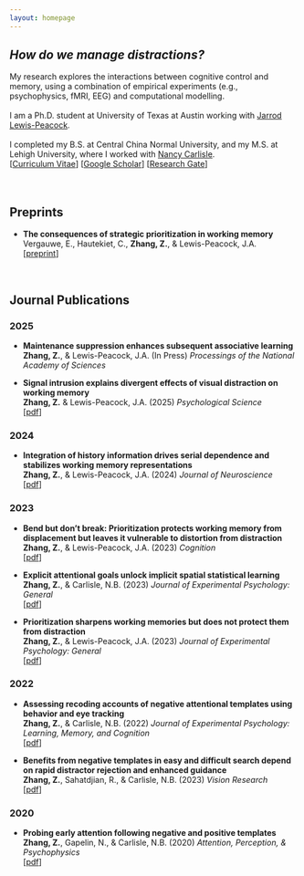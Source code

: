 ```yaml
---
layout: homepage
---
```


## *How do we manage distractions?*
My research explores the interactions between cognitive control and memory, using a combination of empirical experiments (e.g., psychophysics, fMRI, EEG) and computational modelling.
<br><br>
I am a Ph.D. student at University of Texas at Austin working with [Jarrod Lewis-Peacock](https://www.lewpealab.org/).
<br><br>
I completed my B.S. at Central China Normal University, and my M.S. at Lehigh University, where I worked with [Nancy Carlisle](https://sites.google.com/lehigh.edu/carlislelab/people).
<br>
[[Curriculum Vitae](https://docs.google.com/document/d/1miv7gk3GBZa9ijNaz-MLPuPNCxXFgBmU/edit?usp=sharing&ouid=102075147007111967242&rtpof=true&sd=true)]
[[Google Scholar](https://scholar.google.com/citations?user=IH-ZL5UAAAAJ&hl=en)]
[[Research Gate](https://www.researchgate.net/profile/Ziyao-Zhang-11)]
<br><br><br>


## Preprints

- **The consequences of strategic prioritization in working memory**
  <br>
  Vergauwe, E., Hautekiet, C., **Zhang, Z.**, & Lewis-Peacock, J.A.
  <br>
  [[preprint](https://osf.io/preprints/psyarxiv/zctew_v1)]
 


<br>



## Journal Publications

### 2025

- **Maintenance suppression enhances subsequent associative learning**
  <br>
  **Zhang, Z.**, & Lewis-Peacock, J.A. (In Press) _Processings of the National Academy of Sciences_
  <br>

- **Signal intrusion explains divergent effects of visual distraction on working memory**
  <br>
  **Zhang, Z.** & Lewis-Peacock, J.A. (2025) _Psychological Science_
  <br>
  [[pdf](https://journals.sagepub.com/doi/10.1177/09567976251331039)] 

### 2024

- **Integration of history information drives serial dependence and stabilizes working memory representations**
  <br>
  **Zhang, Z.**, & Lewis-Peacock, J.A. (2024) _Journal of Neuroscience_
  <br>
  [[pdf](https://www.jneurosci.org/content/44/32/e2399232024)]

### 2023

- **Bend but don’t break: Prioritization protects working memory from displacement but leaves it vulnerable to distortion from distraction**
  <br>
  **Zhang, Z.**, & Lewis-Peacock, J.A. (2023) _Cognition_
  <br>
  [[pdf](https://doi.org/10.1016/j.cognition.2023.105574)]

- **Explicit attentional goals unlock implicit spatial statistical learning**
  <br>
  **Zhang, Z.**, & Carlisle, N.B. (2023) _Journal of Experimental Psychology: General_
  <br>
  [[pdf](https://doi.org/10.1037/xge0001368)]

- **Prioritization sharpens working memories but does not protect them from distraction**
  <br>
  **Zhang, Z.**, & Lewis-Peacock, J.A. (2023) _Journal of Experimental Psychology: General_
  <br>
  [[pdf](https://doi.org/10.1037/xge0001309)]

### 2022

- **Assessing recoding accounts of negative attentional templates using behavior and eye tracking**
  <br>
  **Zhang, Z.**, & Carlisle, N.B. (2022) _Journal of Experimental Psychology: Learning, Memory, and Cognition_
  <br>
  [[pdf](https://doi.org/10.1037/xlm0001183)]

- **Benefits from negative templates in easy and difficult search depend on rapid distractor rejection and enhanced guidance**
  <br>
  **Zhang, Z.**, Sahatdjian, R., & Carlisle, N.B. (2023) _Vision Research_
  <br>
  [[pdf](https://doi.org/10.1016/j.visres.2022.108031)]

### 2020

- **Probing early attention following negative and positive templates**
  <br>
  **Zhang, Z.**, Gapelin, N., & Carlisle, N.B. (2020) _Attention, Perception, & Psychophysics_
  <br>
  [[pdf](https://doi.org/10.3758/s13414-019-01864-8)]


  
